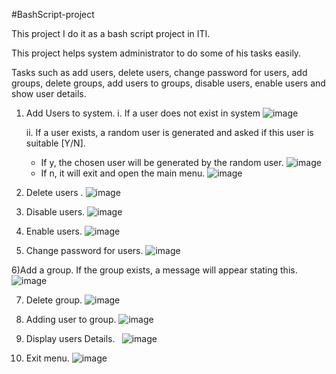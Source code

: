 #BashScript-project

This project I do it as a bash script project in ITI.

This project helps system administrator to do some of his tasks easily.

Tasks such as add users, delete users, change password for users, add groups, delete groups, add users to groups, disable users, enable users and show user details.

1) Add Users to system.
	i. If a user does not exist in system 
	![image](https://user-images.githubusercontent.com/58080293/231465629-fdbdfdee-1180-4ba8-88ef-90518cc72712.png)

	ii. If a user exists, a random user is generated and asked if this user is suitable [Y/N].
   	* If y, the chosen user will be generated by the random user.
	![image](https://user-images.githubusercontent.com/58080293/231444847-85e37431-b085-4948-93fb-b604658b0722.png)
	* If n, it will exit and open the main menu.
![image](https://user-images.githubusercontent.com/58080293/231444779-9a251ee7-e4ca-4e35-a7ce-e2023132d52f.png)

2) Delete users .
	![image](https://user-images.githubusercontent.com/58080293/231445685-5f770cff-e7d4-4a14-ac11-21501192a34a.png)

3) Disable users.
	![image](https://user-images.githubusercontent.com/58080293/231445791-bd1b7bdb-15f8-4ef3-8f4a-b8fcccb81f8b.png)

4) Enable users.
	![image](https://user-images.githubusercontent.com/58080293/231445977-ef35fb5c-8766-499c-a258-bd4f55f2cc1b.png)

5) Change password for users.
	![image](https://user-images.githubusercontent.com/58080293/231446622-87618072-ddcd-46fc-9025-40446da38075.png)

6)Add a group. If the group exists, a message will appear stating this.
![image](https://user-images.githubusercontent.com/58080293/231446828-3f98df6c-042d-4495-b319-07fca4a8c5dc.png)

7) Delete group.
![image](https://user-images.githubusercontent.com/58080293/231446973-dd802508-292b-4d3e-9361-fc90a81632df.png)

8) Adding user to group.
![image](https://user-images.githubusercontent.com/58080293/231447104-d36a5c1e-0706-4b8c-8224-6287b1be6fed.png)

9) Display users Details.
` `![image](https://user-images.githubusercontent.com/58080293/231447283-bc156b5f-efb9-4e3a-b6d9-8892ef4a81aa.png)

10) Exit menu.
![image](https://user-images.githubusercontent.com/58080293/231447391-eb5b7215-53a4-4b3d-807c-73577d71f354.png)
